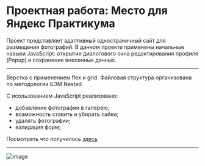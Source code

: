 # Проектная работа: Место для Яндекс Практикума

Проект представляет адаптивный одностраничный сайт для размещения фотографий.
В данном проекте применены начальные навыки JavaScript: открытие диалогового окна редактирования профиля (Popup) и сохранение внесенных данных.
- - -
Верстка с применением flex и grid.
Файловая структура организована по методологии БЭМ Nested.


С исользованием JavaScript реализовано:
*  добавление фотографии в галерею;
*  возможность ставить и убирать лайки;
*  удалять фотографии;
*  валидация форм;

Посмотреть что получилось [здесь](https://larisakindalova.github.io/mesto/index.html)
- - -
![image](https://user-images.githubusercontent.com/120237097/226641689-0b814922-0a7f-44d1-8d60-6a54a754c6e6.png)

